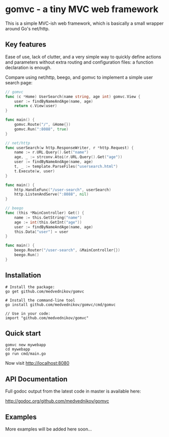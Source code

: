 # gomvc - a tiny MVC web framework #

This is a simple MVC-ish web framework, which is basically a small
wrapper around Go's net/http.

## Key features ##

Ease of use, lack of clutter, and a very simple
way to quickly define actions and parameters without extra routing and
configuration files: a function declaration is enough.

Compare using net/http, beego, and gomvc to implement a simple user search page:

```go
// gomvc
func (c *Home) UserSearch(name string, age int) gomvc.View {
	user := findByNameAndAge(name, age)
	return c.View(user)
}

func main() {
	gomvc.Route("/", &Home{})
	gomvc.Run(":8088", true)
}
```

```go
// net/http
func userSearch(w http.ResponseWriter, r *http.Request) {
	name := r.URL.Query().Get("name")
	age, _ := strconv.Atoi(r.URL.Query().Get("age"))
	user := findByNameAndAge(name, age)
	t, _ := template.ParseFiles("usersearch.html")
	t.Execute(w, user)
}

func main() {
	http.HandleFunc("/user-search", userSearch)
	http.ListenAndServe(":8088", nil)
}
```

```go
// beego
func (this *MainController) Get() {
	name := this.GetString("name")
	age := int(this.GetInt("age"))
	user := findByNameAndAge(name, age)
	this.Data["user"] = user
}

func main() {
	beego.Router("/user-search", &MainController{})
	beego.Run()
}
```

## Installation ##

    # Install the package:
    go get github.com/medvednikov/gomvc
    
    # Install the command-line tool
    go install github.com/medvednikov/gomvc/cmd/gomvc
	    
    // Use in your code:
    import "github.com/medvednikov/gomvc"

## Quick start ##

```
gomvc new mywebapp
cd mywebapp
go run cmd/main.go
```

Now visit [http://localhost:8080](http://localhost:8080)



## API Documentation ##

Full godoc output from the latest code in master is available here:

http://godoc.org/github.com/medvednikov/gomvc



## Examples ##

More examples will be added here soon...




 
